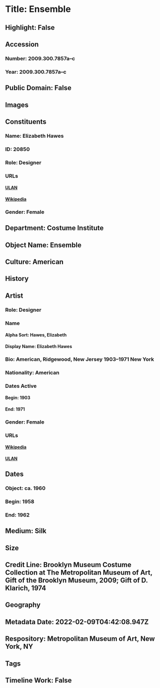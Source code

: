 # Title: Ensemble
## Highlight: False
## Accession
### Number: 2009.300.7857a–c
### Year: 2009.300.7857a–c
## Public Domain: False
## Images
## Constituents
### Name: Elizabeth Hawes
### ID: 20850
### Role: Designer
### URLs
#### [ULAN](http://vocab.getty.edu/page/ulan/500524697)
#### [Wikipedia](https://www.wikidata.org/wiki/Q5362941)
### Gender: Female
## Department: Costume Institute
## Object Name: Ensemble
## Culture: American
## History
## Artist
### Role: Designer
### Name
#### Alpha Sort: Hawes, Elizabeth
#### Display Name: Elizabeth Hawes
### Bio: American, Ridgewood, New Jersey 1903–1971 New York
### Nationality: American
### Dates Active
#### Begin: 1903
#### End: 1971
### Gender: Female
### URLs
#### [Wikipedia](https://www.wikidata.org/wiki/Q5362941)
#### [ULAN](http://vocab.getty.edu/page/ulan/500524697)
## Dates
### Object: ca. 1960
### Begin: 1958
### End: 1962
## Medium: Silk
## Size
## Credit Line: Brooklyn Museum Costume Collection at The Metropolitan Museum of Art, Gift of the Brooklyn Museum, 2009; Gift of D. Klarich, 1974
## Geography
## Metadata Date: 2022-02-09T04:42:08.947Z
## Respository: Metropolitan Museum of Art, New York, NY
## Tags
## Timeline Work: False